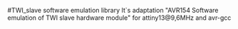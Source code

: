 #TWI_slave software emulation library
It`s adaptation "AVR154 Software emulation of TWI slave hardware module" for attiny13@9,6MHz and avr-gcc

